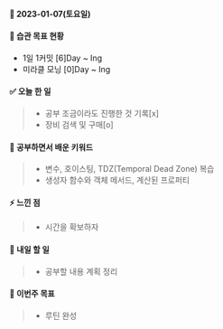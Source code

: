 #### 📆 2023-01-07(토요일)

#### 🐎 습관 목표 현황

-   1일 1커밋 [6]Day ~ Ing
-   미라클 모닝 [0]Day ~ Ing

#### ✅ 오늘 한 일

> -  공부 조금이라도 진행한 것 기록[x]
> -  장비 검색 및 구매[o]

#### 🤔 공부하면서 배운 키워드

> - 변수, 호이스팅, TDZ(Temporal Dead Zone) 복습
> - 생성자 함수와 객체 메서드, 계산된 프로퍼티 

#### ⚡ 느낀 점

> - 시간을 확보하자

#### 🚀 내일 할 일

> - 공부할 내용 계획 정리

#### 🎯 이번주 목표

> - 루틴 완성
